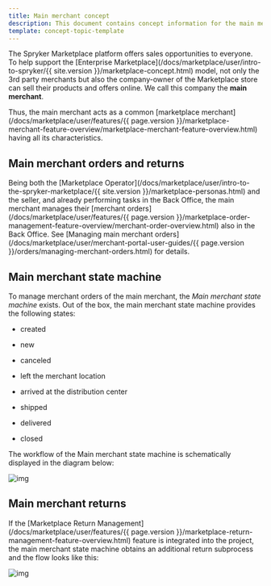 ```yaml
---
title: Main merchant concept
description: This document contains concept information for the main merchant in the Spryker Commerce OS.
template: concept-topic-template
---
```


The Spryker Marketplace platform offers sales opportunities to everyone. To help support the [Enterprise Marketplace](/docs/marketplace/user/intro-to-spryker/{{ site.version }}/marketplace-concept.html) model, not only the 3rd party merchants but also the company-owner of the Marketplace store can sell their products and offers online. We call this company the **main merchant**.

Thus, the main merchant acts as a common [marketplace merchant](/docs/marketplace/user/features/{{ page.version }}/marketplace-merchant-feature-overview/marketplace-merchant-feature-overview.html) having all its characteristics. 

## Main merchant orders and returns

Being both the [Marketplace Operator](/docs/marketplace/user/intro-to-the-spryker-marketplace/{{ site.version }}/marketplace-personas.html) and the seller, and already performing tasks in the Back Office, the main merchant manages their [merchant orders](/docs/marketplace/user/features/{{ page.version }}/marketplace-order-management-feature-overview/merchant-order-overview.html) also in the Back Office. See [Managing main merchant orders](/docs/marketplace/user/merchant-portal-user-guides/{{ page.version }}/orders/managing-merchant-orders.html) for details.

## Main merchant state machine

To manage merchant orders of the main merchant, the *Main merchant state machine* exists. Out of the box, the main merchant state machine provides the following states:

- created

- new

- canceled

- left the merchant location

- arrived at the distribution center

- shipped

- delivered

- closed

  

The workflow of the Main merchant state machine is schematically displayed in the diagram below:

![img](https://spryker.s3.eu-central-1.amazonaws.com/docs/Marketplace/user+guides/Features/Marketplace+Merchant/Main+merchant+concept/main-merchant-state-machine-new.png)

## Main merchant returns

If the [Marketplace Return Management](/docs/marketplace/user/features/{{ page.version }}/marketplace-return-management-feature-overview.html) feature is integrated into the project, the main merchant state machine obtains an additional return subprocess and the flow looks like this:

![img](https://spryker.s3.eu-central-1.amazonaws.com/docs/Marketplace/user+guides/Features/Marketplace+Merchant/Main+merchant+concept/marketplace-main-merchant-return-process.png)

 
